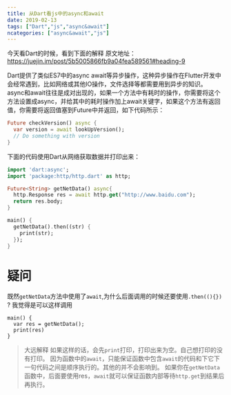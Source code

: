 ```yaml
---
title: 从Dart看js中的async和await
date: 2019-02-13
tags: ["Dart","js","async&await"]
ncategories: ["async&await","js"]
---
```


今天看Dart的时候，看到下面的解释
原文地址：https://juejin.im/post/5b5005866fb9a04fea589561#heading-9

Dart提供了类似ES7中的async await等异步操作，这种异步操作在Flutter开发中会经常遇到，比如网络或其他IO操作，文件选择等都需要用到异步的知识。
async和await往往是成对出现的，如果一个方法中有耗时的操作，你需要将这个方法设置成async，并给其中的耗时操作加上await关键字，如果这个方法有返回值，你需要将返回值塞到Future中并返回，如下代码所示：

```Dart
Future checkVersion() async {
  var version = await lookUpVersion();
  // Do something with version
}
```
下面的代码使用Dart从网络获取数据并打印出来：
```Dart
import 'dart:async';
import 'package:http/http.dart' as http;

Future<String> getNetData() async{
  http.Response res = await http.get("http://www.baidu.com");
  return res.body;
}

main() {
  getNetData().then((str) {
    print(str);
  });
}

```

# 疑问
既然`getNetData`方法中使用了`await`,为什么后面调用的时候还要使用`.then((){})` ?
我觉得是可以这样调用
```
main() {
  var res = getNetData();
  print(res)
}
```
> 大远解释
如果这样的话，会先`print`打印，打印出来为空。自己想打印的没有打印。
因为函数中的`await`，只能保证函数中包含`await`的代码和下它下一句代码之间是顺序执行的。其他的并不会影响到。
如果你在`getNetData`函数中，后面要使用res，`await`就可以保证函数内部等待`http.get`到结果后再执行。